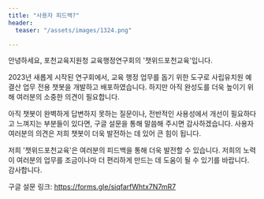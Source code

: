 ```yaml
---
title: "사용자 피드백?"
header:
  teaser: "/assets/images/1324.png"

---
```



안녕하세요, 포천교육지원청 교육행정연구회의 '챗위드포천교육'입니다.

2023년 새롭게 시작된 연구회에서, 교육 행정 업무를 돕기 위한 도구로 사립유치원 예결산 업무 전용 챗봇을 개발하고 배포하였습니다. 하지만 아직 완성도를 더욱 높이기 위해 여러분의 소중한 의견이 필요합니다.

아직 챗봇이 완벽하게 답변하지 못하는 질문이나, 전반적인 사용성에서 개선이 필요하다고 느껴지는 부분들이 있다면, 구글 설문을 통해 말씀해 주시면 감사하겠습니다. 사용자 여러분의 의견은 저희 챗봇이 더욱 발전하는 데 있어 큰 힘이 됩니다.

저희 '챗위드포천교육'은 여러분의 피드백을 통해 더욱 발전할 수 있습니다. 저희의 노력이 여러분의 업무를 조금이나마 더 편리하게 만드는 데 도움이 될 수 있기를 바랍니다. 감사합니다.

구글 설문 링크:  https://forms.gle/siqfarfWhtx7N7mR7

